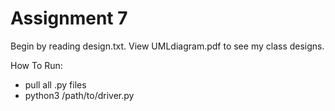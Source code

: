 # Assignment 7

Begin by reading design.txt. View UMLdiagram.pdf to see my class designs. 

How To Run:
- pull all .py files
- python3 /path/to/driver.py
